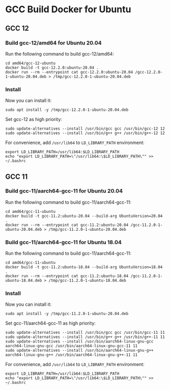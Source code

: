 # GCC Build Docker for Ubuntu

## GCC 12

### Build gcc-12/amd64 for Ubuntu 20.04

Run the following command to build gcc-12/amd64:

    cd amd64/gcc-12-ubuntu
    docker build -t gcc-12.2.0:ubuntu-20.04 .
    docker run --rm --entrypoint cat gcc-12.2.0:ubuntu-20.04 /gcc-12.2.0-1-ubuntu-20.04.deb > /tmp/gcc-12.2.0-1-ubuntu-20.04.deb

### Install

Now you can install it:

    sudo apt install -y /tmp/gcc-12.2.0-1-ubuntu-20.04.deb

Set gcc-12 as high priority:

    sudo update-alternatives --install /usr/bin/gcc gcc /usr/bin/gcc-12 12
    sudo update-alternatives --install /usr/bin/g++ g++ /usr/bin/g++-12 12

For convenience, add `/usr/lib64` to `LD_LIBRARY_PATH` environment:

    export LD_LIBRARY_PATH=/usr/lib64:$LD_LIBRARY_PATH
    echo "export LD_LIBRARY_PATH=\"/usr/lib64:\$LD_LIBRARY_PATH\"" >> ~/.bashrc

## GCC 11

### Build gcc-11/aarch64-gcc-11 for Ubuntu 20.04

Run the following command to build gcc-11/aarch64-gcc-11:

    cd amd64/gcc-11-ubuntu
    docker build -t gcc-11.2:ubuntu-20.04 --build-arg UbuntuVersion=20.04 .
    docker run --rm --entrypoint cat gcc-11.2:ubuntu-20.04 /gcc-11.2.0-1-ubuntu-20.04.deb > /tmp/gcc-11.2.0-1-ubuntu-20.04.deb

### Build gcc-11/aarch64-gcc-11 for Ubuntu 18.04

Run the following command to build gcc-11/aarch64-gcc-11:

    cd amd64/gcc-11-ubuntu
    docker build -t gcc-11.2:ubuntu-18.04 --build-arg UbuntuVersion=18.04 .
    docker run --rm --entrypoint cat gcc-11.2:ubuntu-18.04 /gcc-11.2.0-1-ubuntu-18.04.deb > /tmp/gcc-11.2.0-1-ubuntu-18.04.deb

### Install

Now you can install it:

    sudo apt install -y /tmp/gcc-11.2.0-1-ubuntu-20.04.deb

Set gcc-11/aarch64-gcc-11 as high priority:

    sudo update-alternatives --install /usr/bin/gcc gcc /usr/bin/gcc-11 11
    sudo update-alternatives --install /usr/bin/g++ g++ /usr/bin/g++-11 11
    sudo update-alternatives --install /usr/bin/aarch64-linux-gnu-gcc aarch64-linux-gnu-gcc /usr/bin/aarch64-linux-gnu-gcc-11 11
    sudo update-alternatives --install /usr/bin/aarch64-linux-gnu-g++ aarch64-linux-gnu-g++ /usr/bin/aarch64-linux-gnu-g++-11 11

For convenience, add `/usr/lib64` to `LD_LIBRARY_PATH` environment:

    export LD_LIBRARY_PATH=/usr/lib64:$LD_LIBRARY_PATH
    echo "export LD_LIBRARY_PATH=\"/usr/lib64:\$LD_LIBRARY_PATH\"" >> ~/.bashrc